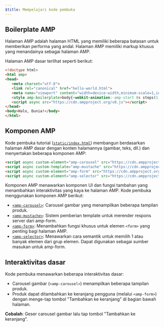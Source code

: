 ```yaml
---
$title: Mempelajari kode pembuka
---
```


## Boilerplate AMP
Halaman AMP adalah halaman HTML yang memiliki beberapa batasan untuk memberikan performa yang andal. Halaman AMP memiliki markup khusus yang menandainya sebagai halaman AMP.

Halaman AMP dasar terlihat seperti berikut:

```html
<!doctype html>
<html amp>
<head>
   <meta charset="utf-8">
   <link rel="canonical" href="hello-world.html">
   <meta name="viewport" content="width=device-width,minimum-scale=1,initial-scale=1">
   <style amp-boilerplate>body{-webkit-animation:-amp-start 8s steps(1,end) 0s 1 normal both;-moz-animation:-amp-start 8s steps(1,end) 0s 1 normal both;-ms-animation:-amp-start 8s steps(1,end) 0s 1 normal both;animation:-amp-start 8s steps(1,end) 0s 1 normal both}@-webkit-keyframes -amp-start{from{visibility:hidden}to{visibility:visible}}@-moz-keyframes -amp-start{from{visibility:hidden}to{visibility:visible}}@-ms-keyframes -amp-start{from{visibility:hidden}to{visibility:visible}}@-o-keyframes -amp-start{from{visibility:hidden}to{visibility:visible}}@keyframes -amp-start{from{visibility:hidden}to{visibility:visible}}</style><noscript><style amp-boilerplate>body{-webkit-animation:none;-moz-animation:none;-ms-animation:none;animation:none}</style></noscript>
   <script async src="https://cdn.ampproject.org/v0.js"></script>
</head>
<body>Halo, Dunia!</body>
</html>
```

## Komponen AMP

Kode pembuka tutorial ([`static/index.html`](https://github.com/googlecodelabs/advanced-interactivity-in-amp/blob/master/static/index.html)) membangun berdasarkan halaman AMP dasar dengan konten halamannya (gambar, teks, dll.) dan menyertakan beberapa komponen AMP:

```html
<script async custom-element="amp-carousel" src="https://cdn.ampproject.org/v0/amp-carousel-0.1.js"></script>
<script async custom-template="amp-mustache" src="https://cdn.ampproject.org/v0/amp-mustache-0.1.js"></script>
<script async custom-element="amp-form" src="https://cdn.ampproject.org/v0/amp-form-0.1.js"></script>
<script async custom-element="amp-selector" src="https://cdn.ampproject.org/v0/amp-selector-0.1.js"></script>
```

Komponen AMP menawarkan komponen UI dan fungsi tambahan yang menambahkan interaktivitas yang kaya ke halaman AMP. Kode pembuka menggunakan komponen AMP berikut:

- [`<amp-carousel>`](/id/docs/reference/components/amp-carousel.html): Carousel gambar yang menampilkan beberapa tampilan produk.
- [`<amp-mustache>`](/id/docs/reference/components/amp-mustache.html): Sistem pemberian template untuk merender respons server dari amp-form.
- [`<amp-form>`](/id/docs/reference/components/amp-form.html): Menambahkan fungsi khusus untuk elemen `<form>` yang penting bagi halaman AMP.
- [`<amp-selector>`](/id/docs/reference/components/amp-form.html): Menawarkan cara semantik untuk memilih 1 atau banyak elemen dari grup elemen. Dapat digunakan sebagai sumber masukan untuk amp-form.

## Interaktivitas dasar

Kode pembuka menawarkan beberapa interaktivitas dasar:

- Carousel gambar (`<amp-carousel>`) menampilkan beberapa tampilan produk.
- Produk dapat ditambahkan ke keranjang pengguna (melalui `<amp-form>`) dengan menge-tap tombol "Tambahkan ke keranjang" di bagian bawah halaman.

**Cobalah**: Geser carousel gambar lalu tap tombol "Tambahkan ke keranjang".
